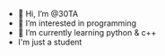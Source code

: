 - 👋 Hi, I’m @30TA
- 👀 I’m interested in programming
- 🌱 I’m currently learning python & c++
- I'm just a student
<!---
30TA/30TA is a ✨ special ✨ repository because its `README.md` (this file) appears on your GitHub profile.
You can click the Preview link to take a look at your changes.
--->
